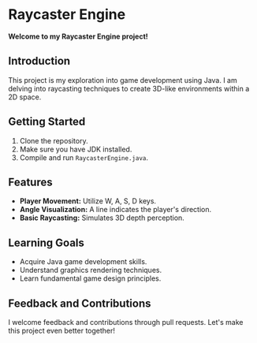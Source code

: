 # Raycaster Engine

**Welcome to my Raycaster Engine project!**

## Introduction

This project is my exploration into game development using Java. I am delving into raycasting techniques to create 3D-like environments within a 2D space.

## Getting Started

1. Clone the repository.
2. Make sure you have JDK installed.
3. Compile and run `RaycasterEngine.java`.

## Features

- **Player Movement:** Utilize W, A, S, D keys.
- **Angle Visualization:** A line indicates the player's direction.
- **Basic Raycasting:** Simulates 3D depth perception.

## Learning Goals

- Acquire Java game development skills.
- Understand graphics rendering techniques.
- Learn fundamental game design principles.

## Feedback and Contributions

I welcome feedback and contributions through pull requests. Let's make this project even better together!
